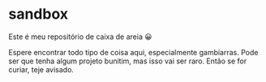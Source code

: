 # sandbox

Este é meu repositório de caixa de areia 😀

Espere encontrar todo tipo de coisa aqui, especialmente gambiarras. Pode ser que tenha algum projeto bunitim, mas isso vai ser raro. Então se for curiar, teje avisado.
